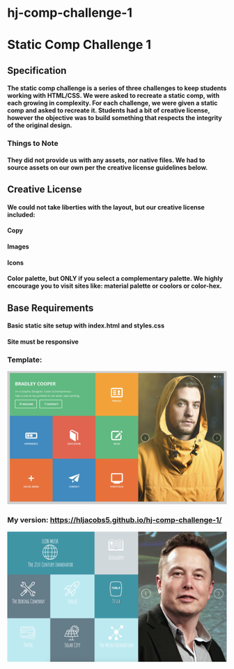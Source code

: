 # hj-comp-challenge-1

# Static Comp Challenge 1

## **Specification**

#### The static comp challenge is a series of three challenges to keep students working with HTML/CSS. We were asked to recreate a static comp, with each growing in complexity. For each challenge, we were given a static comp and asked to recreate it. Students had a bit of creative license, however the objective was to build something that respects the integrity of the original design.

### **Things to Note**

#### They did not provide us with any assets, nor native files. We had to source assets on our own per the creative license guidelines below.

## **Creative License**

#### We could not take liberties with the layout, but our creative license included:

#### Copy
#### Images
#### Icons
#### Color palette, but ONLY if you select a complementary palette. We highly encourage you to visit sites like: material palette or coolors or color-hex.

## **Base Requirements**

#### Basic static site setup with index.html and styles.css
#### Site must be responsive

### **Template:** 

![alt text](https://github.com/hljacobs5/hj-comp-challenge-1/blob/master/template-1.png)

### **My version:** https://hljacobs5.github.io/hj-comp-challenge-1/

![alt text](https://github.com/hljacobs5/hj-comp-challenge-1/blob/master/elon-musk.png)

